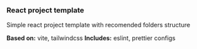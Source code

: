 ### React project template
Simple react project template with recomended folders structure

**Based on:** vite, tailwindcss
**Includes:** eslint, prettier configs